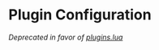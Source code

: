 # Plugin Configuration

*Deprecated in favor of [plugins.lua](https://github.com/RobDanHill/dotfiles/blob/feature/lua-conversion/nvim/lua/blaz/plugins.lua)*
